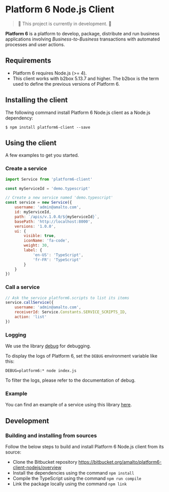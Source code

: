# Platform 6 Node.js Client

> :construction: This project is currently in development. :construction:


__Platform 6__ is a platform to develop, package, distribute and run business applications involving _Business-to-Business_ transactions with automated processes and user actions.

## Requirements

- Platform 6 requires Node.js (>= 4).
- This client works with b2box 5.13.7 and higher. The b2box is the term used to define the previous versions of Platform 6.

## Installing the client

The following command install Platform 6 Node.js client as a Node.js dependency:

```console
$ npm install platform6-client --save
```

## Using the client

A few examples to get you started.

### Create a service
```javascript
import Service from 'platform6-client'

const myServiceId = 'demo.typescript'

// Create a new service named 'demo.typescript'
const service = new Service({
	username: 'admin@amalto.com',
	id: myServiceId,
	path: `/apis/v.1.0.0/${myServiceId}`,
	basePath: 'http://localhost:8000',
	versions: '1.0.0',
	ui: {
		visible: true,
		iconName: 'fa-code',
		weight: 30,
		label: {
			'en-US': 'TypeScript',
			'fr-FR': 'TypeScript'
		}
	}
})
```

### Call a service
```javascript
// Ask the service platform6.scripts to list its items
service.callService({
	username: 'admin@amalto.com',
	receiverId: Service.Constants.SERVICE_SCRIPTS_ID,
	action: 'list'
})
```

### Logging

We use the library [debug](https://www.npmjs.com/package/debug) for debugging.

To display the logs of Platform 6, set the `DEBUG` environment variable like this:
```console
DEBUG=platform6:* node index.js
```

To filter the logs, please refer to the documentation of debug.

### Example

You can find an example of a service using this library [here](https://bitbucket.org/amalto/dev-service-typescript).

## Development

### Building and installing from sources

Follow the below steps to build and install Platform 6 Node.js client from its source:

- Clone the Bitbucket repository https://bitbucket.org/amalto/platform6-client-nodejs/overview
- Install the dependencies using the command `npm install`
- Compile the TypeScript using the command `npm run compile`
- Link the package locally using the command `npm link`
